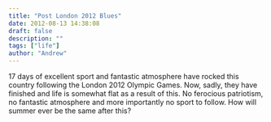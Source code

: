```yaml
---
title: "Post London 2012 Blues"
date: 2012-08-13 14:38:08
draft: false
description: ""
tags: ["life"]
author: "Andrew"
---
```


17 days of excellent sport and fantastic atmosphere have rocked this country following the London 2012 Olympic Games. Now, sadly, they have finished and life is somewhat flat as a result of this. No ferocious patriotism, no fantastic atmosphere and more importantly no sport to follow. How will summer ever be the same after this?
